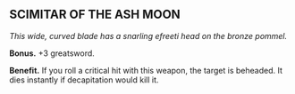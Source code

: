 ## SCIMITAR OF THE ASH MOON

_This wide, curved blade has a snarling efreeti head on the bronze pommel._

**Bonus.** +3 greatsword.

**Benefit.** If you roll a critical hit with this weapon, the target is beheaded. It dies instantly if decapitation would kill it.

